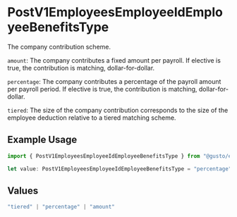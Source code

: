 # PostV1EmployeesEmployeeIdEmployeeBenefitsType

The company contribution scheme.

`amount`: The company contributes a fixed amount per payroll. If elective is true, the contribution is matching, dollar-for-dollar.

`percentage`: The company contributes a percentage of the payroll amount per payroll period. If elective is true, the contribution is matching, dollar-for-dollar.

`tiered`: The size of the company contribution corresponds to the size of the employee deduction relative to a tiered matching scheme.

## Example Usage

```typescript
import { PostV1EmployeesEmployeeIdEmployeeBenefitsType } from "@gusto/embedded-api/models/operations/postv1employeesemployeeidemployeebenefits.js";

let value: PostV1EmployeesEmployeeIdEmployeeBenefitsType = "percentage";
```

## Values

```typescript
"tiered" | "percentage" | "amount"
```
